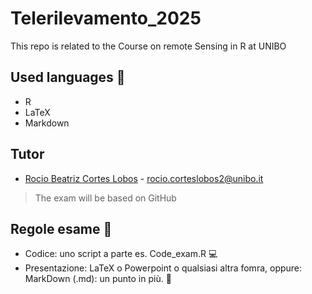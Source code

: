 # Telerilevamento_2025
This repo is related to the Course on remote Sensing in R at UNIBO

## Used languages 📖
+ R
+ LaTeX
+ Markdown

## Tutor
+  [Rocio Beatriz Cortes Lobos](https://www.unibo.it/sitoweb/rocio.corteslobos2) - rocio.corteslobos2@unibo.it

> The exam will be based on GitHub

## Regole esame 📘
+ Codice: uno script a parte es. Code_exam.R 💻
+ Presentazione: LaTeX o Powerpoint o qualsiasi altra fomra, oppure: MarkDown (.md): un punto in più. 🔖

